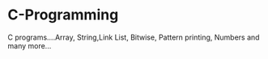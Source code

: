 # C-Programming
C programs....Array, String,Link List, Bitwise, Pattern printing, Numbers and many more...
